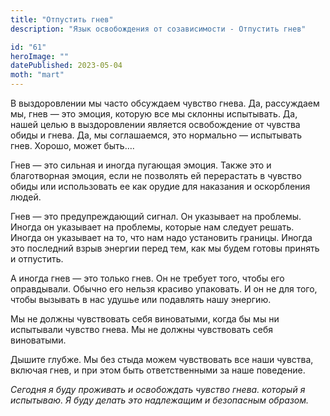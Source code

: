 ```yaml
---
title: "Отпустить гнев"
description: "Язык освобождения от созависимости - Отпустить гнев"

id: "61"
heroImage: ""
datePublished: 2023-05-04
moth: "mart"
---
```


В выздоровлении мы часто обсуждаем чувство гнева. Да, рассуждаем мы, гнев —
это эмоция, которую все мы склонны испытывать. Да, нашей целью в выздоровлении
является освобождение от чувства обиды и гнева. Да, мы соглашаемся, это
нормально — испытывать гнев. Хорошо, может быть….

Гнев — это сильная и иногда пугающая эмоция. Также это и благотворная эмоция,
если не позволять ей перерастать в чувство обиды или использовать ее как
орудие для наказания и оскорбления людей.

Гнев — это предупреждающий сигнал. Он указывает на проблемы. Иногда он
указывает на проблемы, которые нам следует решать. Иногда он указывает на то,
что нам надо установить границы. Иногда это последний взрыв энергии перед тем,
как мы будем готовы принять и отпустить.

А иногда гнев — это только гнев. Он не требует того, чтобы его оправдывали.
Обычно его нельзя красиво упаковать. И он не для того, чтобы вызывать в нас
удушье или подавлять нашу энергию.

Мы не должны чувствовать себя виноватыми, когда бы мы ни испытывали чувство
гнева. Мы не должны чувствовать себя виноватыми.

Дышите глубже. Мы без стыда можем чувствовать все наши чувства, включая гнев,
и при этом быть ответственными за наше поведение.

_Сегодня_ _я_ _буду_ _проживать_ _и_ _освобождать_ _чувство_ _гнева._
_который_ _я_ _испытываю._ _Я_ _буду_ _делать_ _это_ _надлежащим_ _и_
_безопасным_ _образом._
